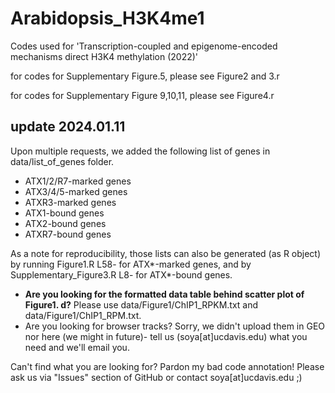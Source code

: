 # Arabidopsis_H3K4me1
Codes used for 'Transcription-coupled and epigenome-encoded mechanisms direct H3K4 methylation (2022)'

for codes for Supplementary Figure.5, please see Figure2 and 3.r

for codes for Supplementary Figure 9,10,11, please see Figure4.r

## update 2024.01.11
Upon multiple requests, we added the following list of genes in data/list_of_genes folder.
- ATX1/2/R7-marked genes
- ATX3/4/5-marked genes
- ATXR3-marked genes
- ATX1-bound genes 
- ATX2-bound genes
- ATXR7-bound genes

As a note for reproducibility, those lists can also be generated (as R object) by running Figure1.R L58- for ATX*-marked genes, and by Supplementary_Figure3.R L8- for ATX*-bound genes.

- **Are you looking for the formatted data table behind scatter plot of Figure1. d?** Please use data/Figure1/ChIP1_RPKM.txt and data/Figure1/ChIP1_RPM.txt.
- Are you looking for browser tracks? Sorry, we didn't upload them in GEO nor here (we might in future)-  tell us (soya[at]ucdavis.edu) what you need and we'll email you.

Can't find what you are looking for? Pardon my bad code annotation! Please ask us via "Issues" section of GitHub or contact soya[at]ucdavis.edu ;)
